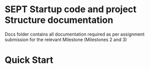 # SEPT Startup code and  project Structure documentation 

Docs folder contains all documentation required as per assignment submission for the relevant Milestone (Milestones 2 and 3)

# Quick Start
